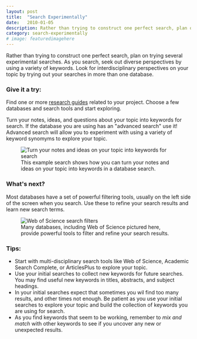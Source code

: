 ```yaml
---
layout: post
title:  "Search Experimentally"
date:   2010-01-05
description: Rather than trying to construct one perfect search, plan on trying several experimental searches.
category: search-experimentally
# image: featuredimagehere
---
```


<p class="intro"><span class="dropcap">R</span>ather than trying to construct one perfect search, plan on trying several experimental searches. As you search, seek out diverse  perspectives by using a variety of keywords. Look for interdisciplinary perspectives on your topic by trying out your searches in more than one database.</p>


### Give it a try:

Find one or more <a href="http://guides.library.ucla.edu" target="_blank">research guides</a> related to your project. Choose a few databases and search tools and start exploring.

Turn your notes, ideas, and questions about your topic into keywords for search. If the database you are using has an "advanced search" use it! Advanced search will allow you to experiment with using a variety of keyword synomyms to explore your topic. 

<figure>
	<img src="{{ '/assets/img/content/from-keywords-to-search-2.jpg' | prepend: site.baseurl }}" alt="Turn your notes and ideas on your topic into keywords for search"> 
	<figcaption>This example search shows how you can turn your notes and ideas on your topic into keywords in a database search.</figcaption>
</figure>

### What's next?

Most databases have a set of powerful filtering tools, usually on the left side of the screen when you search. Use these to refine your search results and learn new search terms.

<figure>
	<img src="{{ '/assets/img/content/database-filtering-tools.jpg' | prepend: site.baseurl }}" alt="Web of Science search filters"> 
	<figcaption>Many databases, including Web of Science pictured here, provide powerful tools to filter and refine your search results.</figcaption>
</figure>


### Tips:

<ul class="tiplist">
<li>Start with multi-disciplinary search tools like Web of Science, Academic Search Complete, or ArticlesPlus to explore your topic. </li>
<li>Use your initial searches to collect new keywords for future searches. You may find useful new keywords in titles, abstracts, and subject headings.</li>
<li>In your initial searches expect that sometimes you wil find too many results, and other times not enough. Be patient as you use your initial searches to explore your topic and build the collection of keywords you are using for search.</li>
<li>As you find keywords that seem to be working, remember to <em>mix and match</em> with other keywords to see if you uncover any new or unexpected results.</li>
</ul>

